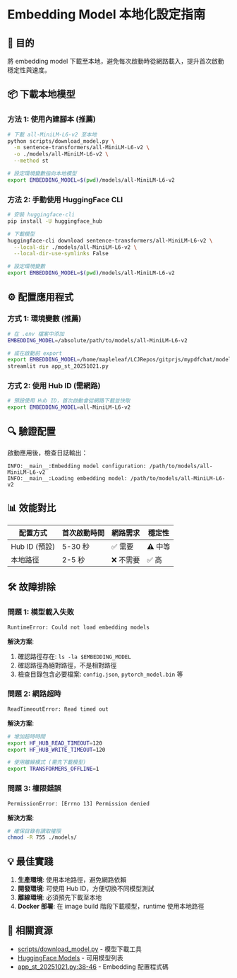 # Embedding Model 本地化設定指南

## 🎯 目的
將 embedding model 下載至本地，避免每次啟動時從網路載入，提升首次啟動穩定性與速度。

## 📦 下載本地模型

### 方法 1: 使用內建腳本 (推薦)
```bash
# 下載 all-MiniLM-L6-v2 至本地
python scripts/download_model.py \
  -m sentence-transformers/all-MiniLM-L6-v2 \
  -o ./models/all-MiniLM-L6-v2 \
  --method st

# 設定環境變數指向本地模型
export EMBEDDING_MODEL=$(pwd)/models/all-MiniLM-L6-v2
```

### 方法 2: 手動使用 HuggingFace CLI
```bash
# 安裝 huggingface-cli
pip install -U huggingface_hub

# 下載模型
huggingface-cli download sentence-transformers/all-MiniLM-L6-v2 \
  --local-dir ./models/all-MiniLM-L6-v2 \
  --local-dir-use-symlinks False

# 設定環境變數
export EMBEDDING_MODEL=$(pwd)/models/all-MiniLM-L6-v2
```

## ⚙️ 配置應用程式

### 方式 1: 環境變數 (推薦)
```bash
# 在 .env 檔案中添加
EMBEDDING_MODEL=/absolute/path/to/models/all-MiniLM-L6-v2

# 或在啟動前 export
export EMBEDDING_MODEL=/home/mapleleaf/LCJRepos/gitprjs/mypdfchat/models/all-MiniLM-L6-v2
streamlit run app_st_20251021.py
```

### 方式 2: 使用 Hub ID (需網路)
```bash
# 預設使用 Hub ID，首次啟動會從網路下載並快取
export EMBEDDING_MODEL=all-MiniLM-L6-v2
```

## 🔍 驗證配置

啟動應用後，檢查日誌輸出：
```
INFO:__main__:Embedding model configuration: /path/to/models/all-MiniLM-L6-v2
INFO:__main__:Loading embedding model: /path/to/models/all-MiniLM-L6-v2
```

## 📊 效能對比

| 配置方式 | 首次啟動時間 | 網路需求 | 穩定性 |
|---------|------------|---------|-------|
| Hub ID (預設) | 5-30 秒 | ✅ 需要 | ⚠️ 中等 |
| 本地路徑 | 2-5 秒 | ❌ 不需要 | ✅ 高 |

## 🛠️ 故障排除

### 問題 1: 模型載入失敗
```
RuntimeError: Could not load embedding models
```
**解決方案**:
1. 確認路徑存在: `ls -la $EMBEDDING_MODEL`
2. 確認路徑為絕對路徑，不是相對路徑
3. 檢查目錄包含必要檔案: `config.json`, `pytorch_model.bin` 等

### 問題 2: 網路超時
```
ReadTimeoutError: Read timed out
```
**解決方案**:
```bash
# 增加超時時間
export HF_HUB_READ_TIMEOUT=120
export HF_HUB_WRITE_TIMEOUT=120

# 使用離線模式 (需先下載模型)
export TRANSFORMERS_OFFLINE=1
```

### 問題 3: 權限錯誤
```
PermissionError: [Errno 13] Permission denied
```
**解決方案**:
```bash
# 確保目錄有讀取權限
chmod -R 755 ./models/
```

## 💡 最佳實踐

1. **生產環境**: 使用本地路徑，避免網路依賴
2. **開發環境**: 可使用 Hub ID，方便切換不同模型測試
3. **離線環境**: 必須預先下載至本地
4. **Docker 部署**: 在 image build 階段下載模型，runtime 使用本地路徑

## 🔗 相關資源

- [scripts/download_model.py](scripts/download_model.py) - 模型下載工具
- [HuggingFace Models](https://huggingface.co/sentence-transformers) - 可用模型列表
- [app_st_20251021.py:38-46](app_st_20251021.py#L38-L46) - Embedding 配置程式碼

